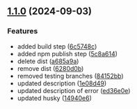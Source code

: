 ## [1.1.0](https://github.com/DBB-Software/next-serverless-deployment/compare/v1.0.0...v1.1.0) (2024-09-03)

### Features

* added build step ([6c5748c](https://github.com/DBB-Software/next-serverless-deployment/commit/6c5748cfb4e3494070ff7c40decca92a8c9facff))
* added npm publish step ([5c8a614](https://github.com/DBB-Software/next-serverless-deployment/commit/5c8a6144672cc31f1ef6e71b1bfa1756c0dd81b7))
* delete dist ([a685a9a](https://github.com/DBB-Software/next-serverless-deployment/commit/a685a9ae54b87198bcc845e2df666b885d4e43a9))
* remove dist ([6280d0b](https://github.com/DBB-Software/next-serverless-deployment/commit/6280d0b70a8bc58cdddc46eac8a263fec941281b))
* removed testing branches ([84152bb](https://github.com/DBB-Software/next-serverless-deployment/commit/84152bb36cce530140b13af53e68e4aae6fe09bb))
* updated description ([1e08d49](https://github.com/DBB-Software/next-serverless-deployment/commit/1e08d499787a7371a3f017453e226f08b119173b))
* updated description of error ([ed36e0e](https://github.com/DBB-Software/next-serverless-deployment/commit/ed36e0ee75a568d9134e84e228608b459bf7726d))
* updated husky ([14940e6](https://github.com/DBB-Software/next-serverless-deployment/commit/14940e63443e948acb81847d19a3c9fe876a0b65))
